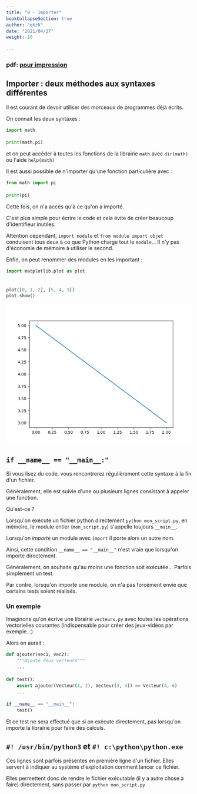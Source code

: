 ```yaml
---
title: "9 - Importer"
bookCollapseSection: true
author: "qkzk"
date: "2021/04/27"
weight: 10

---
```


### pdf: [pour impression](./importer.pdf)

## Importer : deux méthodes aux syntaxes différentes

Il est courant de devoir utiliser des morceaux de programmes déjà écrits.

On connait les deux syntaxes :

```python
import math

print(math.pi)
```

et on peut accéder à toutes les fonctions de la librairie `math` avec
`dir(math)` ou l'aide `help(math)`

Il est aussi possible de n'importer qu'une fonction particulière avec :

```python
from math import pi

print(pi)
```

Cette fois, on n'a accès qu'à ce qu'on a importé.

C'est plus simple pour écrire le code et cela évite de créer beaucoup d'identifieur inutiles.

Attention cependant, `import module` et `from module import objet` conduisent tous deux à ce que
Python charge tout le `module`... Il n'y pas d'économie de mémoire à utiliser le second.

Enfin, on peut renommer des modules en les important :

```python
import matplotlib.plot as plot


plot([0, 1, 2], [5, 4, 3])
plot.show()
```

![fig](./fig.png)


## `if __name__ == "__main__:"`

Si vous lisez du code, vous rencontrerez régulièrement cette syntaxe à la fin d'un fichier.

Généralement, elle est suivie d'une ou plusieurs lignes consistant à appeler une fonction.

Qu'est-ce ?

Lorsqu'on exécute un fichier python directement `python mon_script.py`, en mémoire, le module
entier (`mon_script.py`) s'appelle toujours `__main__`.

Lorsqu'on _importe_ un module avec `import` il porte alors un autre nom.

Ainsi, cette condition `__name__ == "__main__"` n'est vraie que lorsqu'on importe directement.

Généralement, on souhaite qu'au moins une fonction soit exécutée... Parfois simplement un test.

Par contre, lorsqu'on importe une module, on n'a pas forcément envie que certains tests soient réalisés.

### Un exemple

Imaginons qu'on écrive une librairie `vecteurs.py` avec toutes les opérations vectorielles courantes (indispensable pour créer des jeux-vidéos par exemple...)

Alors on aurait :

```python
def ajouter(vec1, vec2):
    """Ajoute deux vecteurs"""
    ...

def test():
    assert ajouter(Vecteur(1, 2), Vecteur(3, 4)) == Vecteur(4, 6)
    ...

if __name__ == "__main__":
    test()
```

Et ce test ne sera effectué que si on exécute directement, pas lorsqu'on importe la
librairie pour faire des calculs.


## `#! /usr/bin/python3` et `#! c:\python\python.exe`

Ces lignes sont parfois présentes en première ligne d'un fichier.
Elles servent à indiquer au système d'exploitation comment lancer ce fichier.

Elles permettent donc de rendre le fichier exécutable (il y a autre chose à faire) directement, sans passer par `python mon_script.py`
